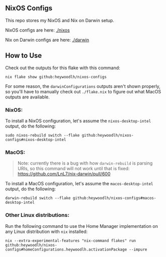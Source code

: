 ## NixOS Configs

This repo stores my NixOS and Nix on Darwin setup.

NixOS configs are here: [./nixos](./nixos)

Nix on Darwin configs are here: [./darwin](./darwin)

## How to Use

Check out the outputs for this flake with this command:

```
nix flake show github:heywoodlh/nixos-configs
```

For some reason, the `darwinConfigurations` outputs aren't shown properly, so you'll have to manually check out `./flake.nix` to figure out what MacOS outputs are available.

### NixOS:

To install a NixOS configuration, let's assume the `nixos-desktop-intel` output, do the following:

```
sudo nixos-rebuild switch --flake github:heywoodlh/nixos-configs#nixos-desktop-intel
```

### MacOS:

> Note: currently there is a bug with how `darwin-rebuild` is parsing URIs, so this command will not work until that is fixed: https://github.com/LnL7/nix-darwin/pull/600

To install a MacOS configuration, let's assume the `macos-desktop-intel` output, do the following:

```
darwin-rebuild switch --flake github:heywoodlh/nixos-configs#macos-desktop-intel
```


### Other Linux distributions:

Run the following command to use the Home Manager implementation on any Linux distribution with `nix` installed:

```
nix --extra-experimental-features "nix-command flakes" run github:heywoodlh/nixos-configs#homeConfigurations.heywoodlh.activationPackage --impure
```
